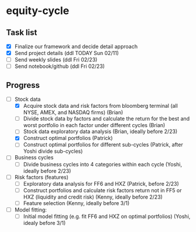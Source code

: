# equity-cycle

## Task list

- [x] Finalize our framework and decide detail approach
- [x] Send project details (ddl TODAY Sun 02/11)
- [ ] Send weekly slides (ddl Fri 02/23)
- [ ] Send notebook/github (ddl Fri 02/23)

## Progress

- [ ] Stock data
  - [x] Acquire stock data and risk factors from bloomberg terminal (all NYSE, AMEX, and NASDAQ firms) (Brian)
  - [ ] Divide stock data by factors and calculate the return for the best and worst portfolio in each factor under different cycles (Brian)
  - [ ] Stock data exploratory data analysis (Brian, ideally before 2/23)
  - [x] Construct optimal portfolios (Patrick)
  - [ ] Construct optimal portfolios for different sub-cycles (Patrick, after Yoshi divide sub-cycles)
- [ ] Business cycles
  - [ ] Divide business cycles into 4 categories within each cycle (Yoshi, ideally before 2/23)
- [ ] Risk factors (features)
  - [ ] Exploratory data analysis for FF6 and HXZ (Patrick, before 2/23) 
  - [ ] Construct portfolios and calculate risk factors return not in FF5 or HXZ (liquidity and credit risk)  (Kenny, ideally before 2/23)
  - [ ] Feature selection (Kenny, ideally before 3/1)
- [ ] Model fitting:
  - [ ] Initial model fitting (e.g. fit FF6 and HXZ on optimal portfolios) (Yoshi, idealy before 3/1)
